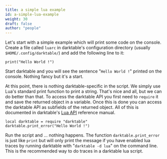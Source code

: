 ```yaml
---
title: a simple lua example
id: a-simple-lua-example
weight: 30
draft: false
author: "people"
---
```


Let's start with a simple example which will print some code on the console. Create a file called `luarc` in darktable's configuration directory (usually `$HOME/.config/darktable/`) and add the following line to it:

```
print("Hello World !")
```

Start darktable and you will see the sentence "`Hello World !`" printed on the console. Nothing fancy but it's a start.

At this point, there is nothing darktable-specific in the script. We simply use Lua's standard print function to print a string. That's nice and all, but we can do better than that. To access the darktable API you first need to `require` it and save the returned object in a variable. Once this is done you can access the darktable API as subfields of the returned object. All of this is documented in darktable's [Lua API](./api.md) reference manual.

```
local darktable = require "darktable"
darktable.print_error("Hello World !")
```

Run the script and ... nothing happens. The function `darktable.print_error` is just like `print` but will only print the message if you have enabled lua traces by running darktable with "`darktable -d lua`" on the command line. This is the recommended way to do traces in a darktable lua script.
